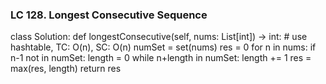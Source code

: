 ### LC 128. Longest Consecutive Sequence
class Solution:
    def longestConsecutive(self, nums: List[int]) -> int:
        # use hashtable, TC: O(n), SC: O(n)
        numSet = set(nums)
        res = 0
        for n in nums:
            if n-1 not in numSet:
                length = 0
                while n+length in numSet:
                    length += 1
                res = max(res, length)
        return res